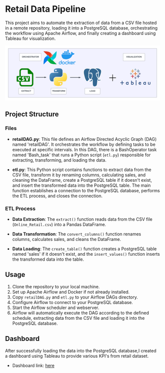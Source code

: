 # Retail Data Pipeline

This project aims to automate the extraction of data from a CSV file hosted in a remote repository, loading it into a PostgreSQL database, orchestrating the workflow using Apache Airflow, and finally creating a dashboard using Tableau for visualization.<br>

<img src="https://raw.githubusercontent.com/Isha-singh-01/RetailAnalyticsusingAWS/main/diagram.png" width=650>


## Project Structure

### Files

- **retailDAG.py**: This file defines an Airflow Directed Acyclic Graph (DAG) named 'retailDAG'. It orchestrates the workflow by defining tasks to be executed at specific intervals. In this DAG, there is a BashOperator task named 'Bash_task' that runs a Python script (`etl.py`) responsible for extracting, transforming, and loading the data.

- **etl.py**: This Python script contains functions to extract data from the CSV file, transform it by renaming columns, calculating sales, and cleaning the DataFrame, create a PostgreSQL table if it doesn't exist, and insert the transformed data into the PostgreSQL table. The main function establishes a connection to the PostgreSQL database, performs the ETL process, and closes the connection.

### ETL Process

- **Data Extraction**: The `extract()` function reads data from the CSV file (`Online_Retail.csv`) into a Pandas DataFrame.

- **Data Transformation**: The `convert_columns()` function renames columns, calculates sales, and cleans the DataFrame.

- **Data Loading**: The `create_table()` function creates a PostgreSQL table named 'sales' if it doesn't exist, and the `insert_values()` function inserts the transformed data into the table.

## Usage

1. Clone the repository to your local machine.
2. Set up Apache Airflow and Docker if not already installed.
3. Copy `retailDAG.py` and `etl.py` to your Airflow DAGs directory.
4. Configure Airflow to connect to your PostgreSQL database.
5. Start the Airflow scheduler and webserver.
6. Airflow will automatically execute the DAG according to the defined schedule, extracting data from the CSV file and loading it into the PostgreSQL database.

## Dashboard

After successfully loading the data into the PostgreSQL database,I created a dashboard using Tableau to provide various KPI's from retail dataset.
- Dashboard link: [here](https://public.tableau.com/views/RetailAnalytics_17071970683850/RetailAnalyticsDashboard?:language=en-US&publish=yes&:display_count=n&:origin=viz_share_link)
